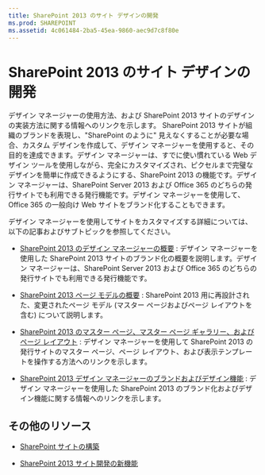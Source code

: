 ```yaml
---
title: SharePoint 2013 のサイト デザインの開発
ms.prod: SHAREPOINT
ms.assetid: 4c061484-2ba5-45ea-9860-aec9d7c8f80e
---
```



# SharePoint 2013 のサイト デザインの開発
デザイン マネージャーの使用方法、および SharePoint 2013 サイトのデザインの実装方法に関する情報へのリンクを示します。
SharePoint 2013 サイトが組織のブランドを表現し、"SharePoint のように" 見えなくすることが必要な場合、カスタム デザインを作成して、デザイン マネージャーを使用すると、その目的を達成できます。デザイン マネージャーは、すでに使い慣れている Web デザイン ツールを使用しながら、完全にカスタマイズされ、ピクセルまで完璧なデザインを簡単に作成できるようにする、SharePoint 2013 の機能です。デザイン マネージャーは、SharePoint Server 2013 および Office 365 のどちらの発行サイトでも利用できる発行機能です。デザイン マネージャーを使用して、Office 365 の一般向け Web サイトをブランド化することもできます。
  
    
    

デザイン マネージャーを使用してサイトをカスタマイズする詳細については、以下の記事およびサブトピックを参照してください。
-  [SharePoint 2013 のデザイン マネージャーの概要](overview-of-design-manager-in-sharepoint-2013.md) : デザイン マネージャーを使用した SharePoint 2013 サイトのブランド化の概要を説明します。デザイン マネージャーは、SharePoint Server 2013 および Office 365 のどちらの発行サイトでも利用できる発行機能です。
    
  
-  [SharePoint 2013 ページ モデルの概要](overview-of-the-sharepoint-2013-page-model.md) : SharePoint 2013 用に再設計された、変更されたページ モデル (マスター ページおよびページ レイアウトを含む) について説明します。
    
  
-  [SharePoint 2013 のマスター ページ、マスター ページ ギャラリー、およびページ レイアウト](master-pages-the-master-page-gallery-and-page-layouts-in-sharepoint-2013.md) : デザイン マネージャーを使用して SharePoint 2013 の発行サイトのマスター ページ、ページ レイアウト、および表示テンプレートを操作する方法へのリンクを示します。
    
  
-  [SharePoint 2013 デザイン マネージャーのブランドおよびデザイン機能](sharepoint-2013-design-manager-branding-and-design-capabilities.md) : デザイン マネージャーを使用した SharePoint 2013 のブランド化およびデザイン機能に関する情報へのリンクを示します。
    
  

## その他のリソース
<a name="bk_addresources"> </a>


-  [SharePoint サイトの構築](build-sites-for-sharepoint.md)
    
  
-  [SharePoint 2013 サイト開発の新機能](what-s-new-with-sharepoint-2013-site-development.md)
    
  

